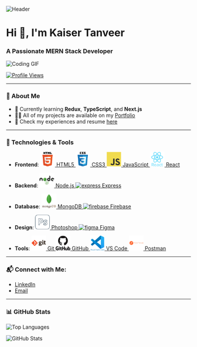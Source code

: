 ![Header](https://github.com/Kaiser-Tanveer/Kaiser-Tanveer/blob/main/gitHubBanner.gif)

# Hi 👋, I'm Kaiser Tanveer
### A Passionate MERN Stack Developer

![Coding GIF](https://i.ibb.co/BZ71P87/programmer.gif)

[![Profile Views](https://komarev.com/ghpvc/?username=kaiser-tanveer&label=Profile%20views&color=0e75b6&style=flat)](https://github.com/Kaiser-Tanveer)

---

### 🚀 About Me
- 🌱 Currently learning **Redux**, **TypeScript**, and **Next.js**
- 👨‍💻 All of my projects are available on my [Portfolio](https://portfolio-kaiser-tanveer.netlify.app/)
- 📄 Check my experiences and resume [here](https://drive.google.com/file/d/1thnfu1wbIu6EoyPS4J3ftlO1QBoegiih/view?usp=sharing)

---

### 🔧 Technologies & Tools

- **Frontend**:
  <a href="https://www.w3.org/html/" target="_blank" rel="noreferrer">
    <img src="https://raw.githubusercontent.com/devicons/devicon/master/icons/html5/html5-original-wordmark.svg" alt="html5" width="40" height="40"/>
    HTML5
  </a>
  <a href="https://www.w3schools.com/css/" target="_blank" rel="noreferrer">
    <img src="https://raw.githubusercontent.com/devicons/devicon/master/icons/css3/css3-original-wordmark.svg" alt="css3" width="40" height="40"/>
    CSS3
  </a>
  <a href="https://developer.mozilla.org/en-US/docs/Web/JavaScript" target="_blank" rel="noreferrer">
    <img src="https://raw.githubusercontent.com/devicons/devicon/master/icons/javascript/javascript-original.svg" alt="javascript" width="40" height="40"/>
    JavaScript
  </a>
  <a href="https://reactjs.org/" target="_blank" rel="noreferrer">
    <img src="https://raw.githubusercontent.com/devicons/devicon/master/icons/react/react-original-wordmark.svg" alt="react" width="40" height="40"/>
    React
  </a>

- **Backend**:
  <a href="https://nodejs.org" target="_blank" rel="noreferrer">
    <img src="https://raw.githubusercontent.com/devicons/devicon/master/icons/nodejs/nodejs-original-wordmark.svg" alt="nodejs" width="40" height="40"/>
    Node.js
  </a>
  <a href="https://expressjs.com" target="_blank" rel="noreferrer">
    <img src="https://i.ibb.co.com/NFTYfwY/pngwing-com-5.png" alt="express" width="80" height="40"/>
    Express
  </a>

- **Database**:
  <a href="https://www.mongodb.com/" target="_blank" rel="noreferrer">
    <img src="https://raw.githubusercontent.com/devicons/devicon/master/icons/mongodb/mongodb-original-wordmark.svg" alt="mongodb" width="40" height="40"/>
    MongoDB
  </a>
  <a href="https://firebase.google.com/" target="_blank" rel="noreferrer">
    <img src="https://www.vectorlogo.zone/logos/firebase/firebase-icon.svg" alt="firebase" width="40" height="40"/>
    Firebase
  </a>

- **Design**:
  <a href="https://www.photoshop.com/en" target="_blank" rel="noreferrer">
    <img src="https://raw.githubusercontent.com/devicons/devicon/master/icons/photoshop/photoshop-line.svg" alt="photoshop" width="40" height="40"/>
    Photoshop
  </a>
  <a href="https://www.figma.com/" target="_blank" rel="noreferrer">
    <img src="https://www.vectorlogo.zone/logos/figma/figma-icon.svg" alt="figma" width="40" height="40"/>
    Figma
  </a>

- **Tools**:
  <a href="https://git-scm.com/" target="_blank" rel="noreferrer">
    <img src="https://raw.githubusercontent.com/devicons/devicon/master/icons/git/git-original-wordmark.svg" alt="git" width="40" height="40"/>
    Git
  </a>
  <a href="https://github.com/" target="_blank" rel="noreferrer">
    <img src="https://raw.githubusercontent.com/devicons/devicon/master/icons/github/github-original-wordmark.svg" alt="github" width="40" height="40"/>
    GitHub
  </a>
  <a href="https://code.visualstudio.com/" target="_blank" rel="noreferrer">
    <img src="https://raw.githubusercontent.com/devicons/devicon/master/icons/vscode/vscode-original-wordmark.svg" alt="vscode" width="40" height="40"/>
    VS Code
  </a>
  <a href="https://www.postman.com/" target="_blank" rel="noreferrer">
    <img src="https://raw.githubusercontent.com/devicons/devicon/master/icons/postman/postman-original-wordmark.svg" alt="postman" width="40" height="40"/>
    Postman
  </a>
---

### 📬 Connect with Me:
- [LinkedIn](https://www.linkedin.com/in/kaiser-tanveer/)
- [Email](mailto:kaisertanveer0@gmail.com)

---

### 📊 GitHub Stats
![Top Languages](https://github-readme-stats.vercel.app/api/top-langs?username=kaiser-tanveer&show_icons=true&locale=en&layout=compact)

![GitHub Stats](https://github-readme-stats.vercel.app/api?username=kaiser-tanveer&show_icons=true&locale=en)
